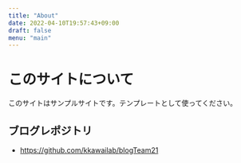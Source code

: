 ```yaml
---
title: "About"
date: 2022-04-10T19:57:43+09:00
draft: false
menu: "main"
---
```


# このサイトについて

このサイトはサンプルサイトです。テンプレートとして使ってください。

## ブログレポジトリ

- https://github.com/kkawailab/blogTeam21
